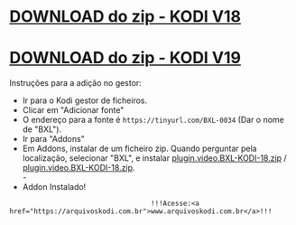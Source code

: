 # <a href="plugin.video.BXL-KODI-18.zip">DOWNLOAD do zip - KODI V18</a>
# <a href="plugin.video.BXL-KODI-19.zip">DOWNLOAD do zip - KODI V19</a>

Instruções para a adição no gestor:


<p align="left">
  <ul>
    <li>Ir para o Kodi gestor de ficheiros.</li>
    <li>Clicar em "Adicionar fonte"</li>
    <li>O endereço para a fonte é <code>https://tinyurl.com/BXL-0034</code> (Dar o nome de "BXL").</li>
    <li>Ir para "Addons"</li>
    <li>Em Addons, instalar de um ficheiro zip. Quando perguntar pela localização, selecionar "BXL", e instalar <a href="plugin.video.BXL-KODI-18plugin.video.BXL-KODI-18.zip">plugin.video.BXL-KODI-18.zip</a> / <a href="plugin.video.BXL-KODI-19.zip">plugin.video.BXL-KODI-18.zip</a>.</li>
    -
    <li>Addon Instalado!</li>
    
</ul>

                                       !!!Acesse:<a href="https://arquivoskodi.com.br">www.arquivoskodi.com.br</a>!!!
                                       

</p>

